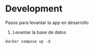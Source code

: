 # Development  
Pasos para levantar la app en desarrollo

1. Levantar la base de datos
```
docker compose up -d
```



